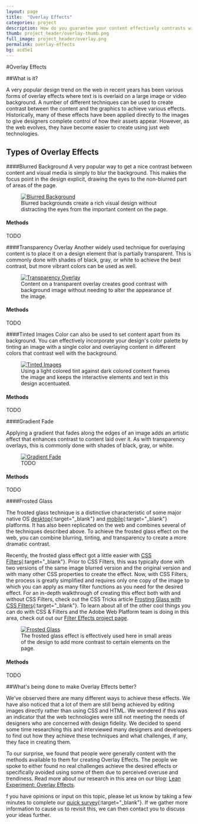 ```yaml
---
layout: page
title:  "Overlay Effects"
categories: project
description: How do you guarantee your content effectively contrasts with its background?
thumb: project_header/overlay-thumb.png
full_image: project_header/overlay.png
permalink: overlay-effects
bg: acd5e1
---
```

#Overlay Effects

##What is it?

A very popular design trend on the web in recent years has been various forms of overlay
effects where text is is overlaid on a large image or video background. A number of different
techniques can be used to create contrast between the content and the graphics to
achieve various effects. Historically, many of these effects have been applied directly to
the images to give designers complete control of how their assets appear. However, as the web
evolves, they have become easier to create using just web technologies.


## Types of Overlay Effects

####Blurred Background
A very popular way to get a nice contrast between content and visual media is simply to blur the
background. This makes the focus point in the design explicit, drawing the eyes to the non-blurred
part of areas of the page.

<figure>
  <a href="http://hipstamatic.com/" target="_blank">
    <img src="{{site.baseurl}}/img/overlay-hipstamatic.jpg" alt="Blurred Background">
  </a>
  <figcaption>
      Blurred backgrounds create a rich visual design without distracting
      the eyes from the important content on the page.
  </figcaption>
</figure>

#### Methods
TODO


####Transparency Overlay
Another widely used technique for overlaying content is to place it on a design element that
is partially transparent. This is commonly done with shades of black, gray, or white to achieve
the best contrast, but more vibrant colors can be used as well.

<figure>
  <a href="http://www.ironman.com/triathlon/events/americas/ironman/world-championship.aspx#axzz2vyQ5Zma8" target="_blank">
    <img src="{{site.baseurl}}/img/overlay-ironman.png" alt="Transparency Overlay">
  </a>
  <figcaption>
      Content on a transparent overlay creates good contrast with background image without needing to
      alter the appearance of the image.
  </figcaption>
</figure>


#### Methods
TODO

####Tinted Images
Color can also be used to set content apart from its background. You can effectively incorporate
your design's color palette by tinting an image with a single color and
overlaying content in different colors that contrast well with the background.


<figure>
  <a href="http://www.bentlyfoundation.org/" target="_blank">
    <img src="{{site.baseurl}}/img/overlay-bently.png" alt="Tinted Images">
  </a>
  <figcaption>
     Using a light colored tint against dark colored content frames the image and keeps
     the interactive elements and text in this design accentuated.
  </figcaption>
</figure>



#### Methods
TODO

####Gradient Fade

Applying a gradient that fades along the edges of an image adds an artistic
effect that enhances contrast to content laid over it. As with transparency
overlays, this is commonly done with shades of black, gray, or white.

<figure>
  <a href="http://fmkcatering.com/" target="_blank">
    <img src="{{site.baseurl}}/img/overlay-fmk-catering.png" alt="Gradient Fade">
  </a>
  <figcaption>
     TODO
  </figcaption>
</figure>

#### Methods
TODO

####Frosted Glass

The frosted glass technique is a distinctive characteristic of some major
native OS [desktop][win7]{:target="_blank"} and [mobile][ios]{:target="_blank"} platforms.
It has also been replicated on the web and combines several of the techniques described
above. To achieve the frosted glass effect on the web, you can combine blurring,
tinting, and transparency to create a more dramatic contrast.

Recently, the frosted glass effect got a little easier with
[CSS Filters][filters-tutorial]{:target="_blank"}. Prior to CSS Filters, this was
typically done with two versions of the same image blurred version and the original
version and with many other CSS properties to create the effect. Now, with CSS Filters,
the process is greatly simplified and requires only one copy of the image to which you
can apply as many filter functions as you need for the desired effect. For an in-depth
walkthrough of creating this effect both with and without CSS Filters, check out the
CSS Tricks article [Frosting Glass with CSS Filters][css-tricks]{:target="_blank"}.
To learn about all of the other cool things you can do with CSS &amp; Filters and the
Adobe Web Platform team is doing in this area, check out out our
[Filter Effects project page][filters].

<figure>
  <a href="http://www.visitdays.com/" target="_blank">
    <img src="{{site.baseurl}}/img/overlay-visit-days.png" alt="Frosted Glass">
  </a>
  <figcaption>
     The frosted glass effect is effectively used here in small areas of
     the design to add more contrast to certain elements on the page.
  </figcaption>
</figure>


#### Methods
TODO


##What's being done to make Overlay Effects better?

We've observed there are many different ways to achieve these effects. We
have also noticed that a lot of them are still being achieved by editing
images directly rather than using CSS and HTML. We wondered if this was
an indicator that the web technologies were still not meeting the needs of
designers who are concerned with design fidelity. We decided to spend
some time researching this and interviewed many designers and developers
to find out how they achieve these techniques and what challenges, if any,
they face in creating them.

To our surprise, we found that people were generally content with the
methods available to them for creating Overlay Effects.  The people we
spoke to either found no real challenges achieve the desired effects or
specifically avoided using some of them due to perceived overuse and
trendiness.  Read more about our research in this area on our blog:
[Lean Experiment: Overlay Effects][blog].


f you have opinions or input on this topic, please let us know by taking a
few minutes to complete our [quick survey][survey]{:target="_blank"}. If we
gather more information to cause us to revisit this, we can then contact you
to discuss your ideas further.



[blog]: http://blogs.adobe.com/webplatform/2014/07/10/lean-experiment-overlay-effects/
[css-tricks]: http://css-tricks.com/frosting-glass-css-filters/
[filters-tutorial]: http://docs.webplatform.org/wiki/tutorials/css_filters
[filters]: /filter-effects
[win7]: http://www.programering.com/a/MDO1IDMwATM.html
[ios]: http://ionicframework.com/demos/frosted-glass/
[survey]: https://adobeweb.typeform.com/to/mz6Jtj?s=B0709
